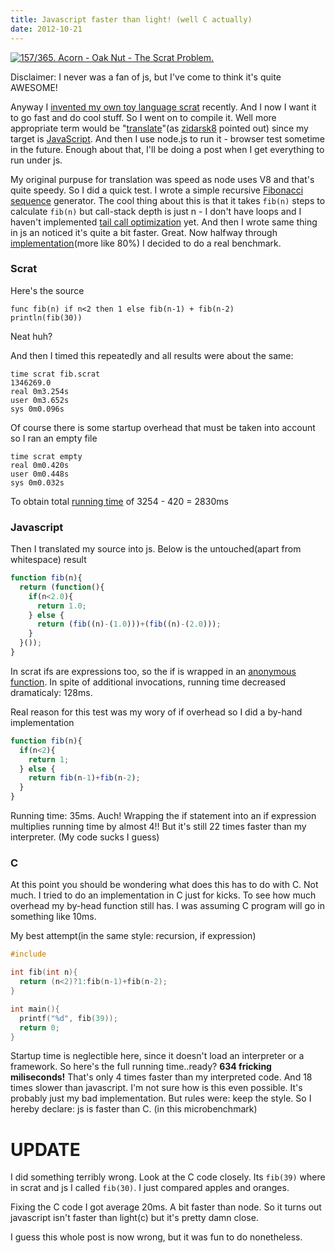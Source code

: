 ```yaml
---
title: Javascript faster than light! (well C actually)
date: 2012-10-21
---
```


[![157/365. Acorn - Oak Nut - The Scrat Problem.](http://farm8.static.flickr.com/7156/6772086623_646ee6ab31_m.jpg)](http://www.flickr.com/photos/42149364@N03/6772086623)

Disclaimer: I never was a fan of js, but I've come to think it's quite
AWESOME!

Anyway I [invented my own toy language
scrat](/posts/2012-08-29-creating-a-language-1)
recently. And I now I want it to go fast and do cool stuff. So I went on
to compile it. Well more appropriate term would be
"[translate](http://en.wikipedia.org/wiki/Translation "Translation")"(as
[zidarsk8](https://twitter.com/zidarsk8) pointed out) since my target is
[JavaScript](http://en.wikipedia.org/wiki/JavaScript "JavaScript"). And
then I use node.js to run it - browser test sometime in the future.
Enough about that, I'll be doing a post when I get everything to run
under js.

My original purpuse for translation was speed as node uses V8 and that's
quite speedy. So I did a quick test. I wrote a simple
recursive [Fibonacci sequence](http://en.wikipedia.org/wiki/Fibonacci_number "Fibonacci number")
generator. The cool thing about this is that it takes `fib(n)` steps to
calculate `fib(n)` but call-stack depth is just n - I don't have loops and
I haven't implemented [tail call optimization](http://en.wikipedia.org/wiki/Tail_call "Tail call") yet.
And then I wrote same thing in js an noticed it's quite a bit faster.
Great. Now halfway through
[implementation](http://en.wikipedia.org/wiki/Implementation "Implementation")(more
like 80%) I decided to do a real benchmark.

### Scrat

Here's the source

    func fib(n) if n<2 then 1 else fib(n-1) + fib(n-2)
    println(fib(30))

Neat huh?

And then I timed this repeatedly and all results were about the same:

    time scrat fib.scrat
    1346269.0
    real 0m3.254s
    user 0m3.652s
    sys 0m0.096s

Of course there is some startup overhead that must be taken into account
so I ran an empty file

    time scrat empty
    real 0m0.420s
    user 0m0.448s
    sys 0m0.032s

To obtain total [running
time](http://en.wikipedia.org/wiki/Time_complexity "Time complexity") of
3254 - 420 = 2830ms

### Javascript

Then I translated my source into js. Below is the untouched(apart from
whitespace) result
```javascript
function fib(n){
  return (function(){
    if(n<2.0){
      return 1.0;
    } else {
      return (fib((n)-(1.0)))+(fib((n)-(2.0)));
    }
  }());
}
```

In scrat ifs are expressions too, so the if is wrapped in an [anonymous
function](http://en.wikipedia.org/wiki/Anonymous_function "Anonymous function").
In spite of additional invocations, running time decreased dramaticaly:
128ms.

Real reason for this test was my wory of if overhead so I did a by-hand
implementation
```javascript
function fib(n){
  if(n<2){
    return 1;
  } else {
    return fib(n-1)+fib(n-2);
  }
}
```

Running time: 35ms.
Auch! Wrapping the if statement into an if expression multiplies running
time by almost 4!! But it's still 22 times faster than my interpreter.
(My code sucks I guess)

### C

At this point you should be wondering what does this has to do with C.
Not much. I tried to do an implementation in C just for kicks. To see
how much overhead my by-head function still has. I was assuming C
program will go in something like 10ms.

My best attempt(in the same style: recursion, if expression)
```c
#include

int fib(int n){
  return (n<2)?1:fib(n-1)+fib(n-2);
}

int main(){
  printf("%d", fib(39));
  return 0;
}
```
Startup time is neglectible here, since it doesn't load an interpreter
or a framework. So here's the full running time..ready?
**634 fricking miliseconds!**
That's only 4 times faster than my interpreted code. And 18 times slower
than javascript. I'm not sure how is this even possible. It's probably
just my bad implementation. But rules were: keep the style.
So I hereby declare: js is faster than C. (in this microbenchmark)

# UPDATE

I did something terribly wrong. Look at the C code closely. Its `fib(39)`
where in scrat and js I called `fib(30)`. I just compared apples and
oranges. 

Fixing the C code I got average 20ms. A bit faster than node. So it
turns out javascript isn't faster than light(c) but it's pretty damn
close. 

I guess this whole post is now wrong, but it was fun to do nonetheless. 

